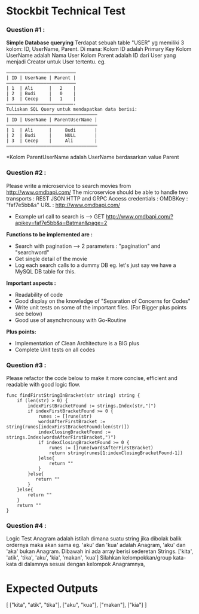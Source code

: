 # Stockbit Technical Test
### Question #1 :
**Simple Database querying**
Terdapat sebuah table "USER" yg memiliki 3 kolom: ID, UserName, Parent. Di mana:
Kolom ID adalah Primary Key
Kolom UserName adalah Nama User
Kolom Parent adalah ID dari User yang menjadi Creator untuk User tertentu.
eg.
```
——————————————————————————
| ID | UserName | Parent |
——————————————————————————
| 1  | Ali      |   2    |
| 2  | Budi     |   0    |
| 3  | Cecep    |   1    |
—————————————————————————-
Tuliskan SQL Query untuk mendapatkan data berisi:
——————————————————————————————————
| ID | UserName | ParentUserName |
——————————————————————————————————
| 1  | Ali      |     Budi       |
| 2  | Budi     |     NULL       |
| 3  | Cecep    |     Ali        |
——————————————————————————————————
```
*Kolom ParentUserName adalah UserName berdasarkan value Parent

### Question #2 :
Please write a microservice to search movies from http://www.omdbapi.com/
The microservice should be able to handle two transports : REST JSON HTTP and GRPC
Access credentials :
OMDBKey : "faf7e5bb&s"
URL : http://www.omdbapi.com/
  * Example url call to search is --> GET http://www.omdbapi.com/?apikey=faf7e5bb&s=Batman&page=2
  
**Functions to be implemented are :**
- Search with pagination --> 2 parameters : "pagination" and "searchword"
- Get single detail of the movie
- Log each search calls to a dummy DB eg. let's just say we have a MySQL DB table for this.

**Important aspects :**
- Readability of code
- Good display on the knowledge of "Separation of Concerns for Codes"
- Write unit tests on some of the important files. (For Bigger plus points see below)
- Good use of asynchronousy with Go-Routine

**Plus points:**
- Implementation of Clean Architecture is a BIG plus
- Complete Unit tests on all codes

### Question #3 :

Please refactor the code below to make it more concise, efficient and readable with good logic flow. 
```
func findFirstStringInBracket(str string) string {
	if (len(str) > 0) {
		indexFirstBracketFound := strings.Index(str,"(")
		if indexFirstBracketFound >= 0 {
			runes := []rune(str)
			wordsAfterFirstBracket := string(runes[indexFirstBracketFound:len(str)])
			indexClosingBracketFound := strings.Index(wordsAfterFirstBracket,")")
			if indexClosingBracketFound >= 0 {
				runes := []rune(wordsAfterFirstBracket)
				return string(runes[1:indexClosingBracketFound-1])
			}else{
				return ""
			}
		}else{
           return ""
        }
	}else{
		return ""
	}
	return ""
}
```

### Question #4 :
Logic Test
Anagram adalah istilah dimana suatu string jika dibolak balik ordernya maka akan sama eg. 'aku' dan 'kua' adalah Anagram, 'aku' dan 'aka' bukan Anagram.
Dibawah ini ada array berisi sederetan Strings.
['kita', 'atik', 'tika', 'aku', 'kia', 'makan', 'kua']
Silahkan kelompokkan/group kata-kata di dalamnya sesuai dengan kelompok Anagramnya,
# Expected Outputs
[
   ["kita", "atik", "tika"],
   ["aku", "kua"],
   ["makan"],
   ["kia"]
]